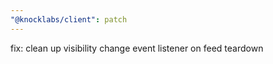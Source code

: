 ```yaml
---
"@knocklabs/client": patch
---
```


fix: clean up visibility change event listener on feed teardown
